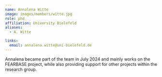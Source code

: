 ```yaml
---
name: Annalena Witte
image: images/members/witte.jpg
role: phd
affiliation: University Bielefeld
aliases:
  - A. Witte

links:
  email: annalena.witte@uni-bielefeld.de
---
```


Annalena became part of the team in July 2024 and mainly works on the FEARBASE project, while also providing support for other projects within the research group.
